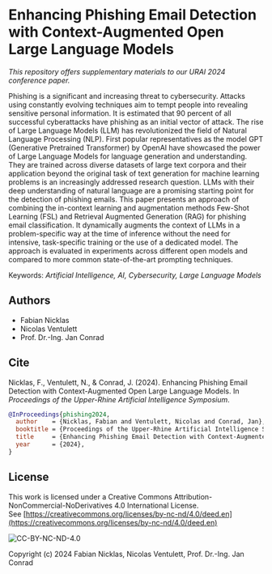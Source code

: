 # Enhancing Phishing Email Detection with Context-Augmented Open Large Language Models
*This repository offers supplementary materials to our URAI 2024 conference paper.*

Phishing is a significant and increasing threat to cybersecurity. Attacks using constantly evolving techniques aim to tempt people into revealing sensitive personal information. It is estimated that 90 percent of all successful cyberattacks have phishing as an initial vector of attack. The rise of Large Language Models (LLM) has revolutionized the field of Natural Language Processing (NLP). First popular representatives as the model GPT (Generative Pretrained Transformer) by OpenAI have showcased the power of Large Language Models for language generation and understanding. They are trained across diverse datasets of large text corpora and their application beyond the original task of text generation for machine learning problems is an increasingly addressed research question. LLMs with their deep understanding of natural language are a promising starting point for the detection of phishing emails. This paper presents an approach of combining the in-context learning and augmentation methods Few-Shot Learning (FSL) and Retrieval Augmented Generation (RAG) for phishing email classification. It dynamically augments the context of LLMs in a problem-specific way at the time of inference without the need for intensive, task-specific training or the use of a dedicated model. The approach is evaluated in experiments across different open models and compared to more common state-of-the-art prompting techniques.

Keywords: *Artificial Intelligence, AI, Cybersecurity, Large Language Models*

## Authors

* Fabian Nicklas
* Nicolas Ventulett
* Prof. Dr.-Ing. Jan Conrad

## Cite

Nicklas, F., Ventulett, N., & Conrad, J. (2024). Enhancing Phishing Email Detection with Context-Augmented Open Large Language Models. In *Proceedings of the Upper-Rhine Artificial Intelligence Symposium*.

```bibtex
@InProceedings{phishing2024,
  author    = {Nicklas, Fabian and Ventulett, Nicolas and Conrad, Jan},
  booktitle = {Proceedings of the Upper-Rhine Artificial Intelligence Symposium},
  title     = {Enhancing Phishing Email Detection with Context-Augmented Open Large Language Models},
  year      = {2024},
}
```

## License

This work is licensed under a Creative Commons Attribution-NonCommercial-NoDerivatives 4.0 International License.  
See [https://creativecommons.org/licenses/by-nc-nd/4.0/deed.en](https://creativecommons.org/licenses/by-nc-nd/4.0/deed.en)

![CC-BY-NC-ND-4.0](https://licensebuttons.net/l/by-nc-nd/4.0/88x31.png)

Copyright (c) 2024 Fabian Nicklas, Nicolas Ventulett, Prof. Dr.-Ing. Jan Conrad
